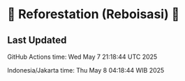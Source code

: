 
# 🌳 Reforestation (Reboisasi) 🌲

## Last Updated

GitHub Actions time: Wed May  7 21:18:44 UTC 2025

Indonesia/Jakarta time: Thu May  8 04:18:44 WIB 2025
